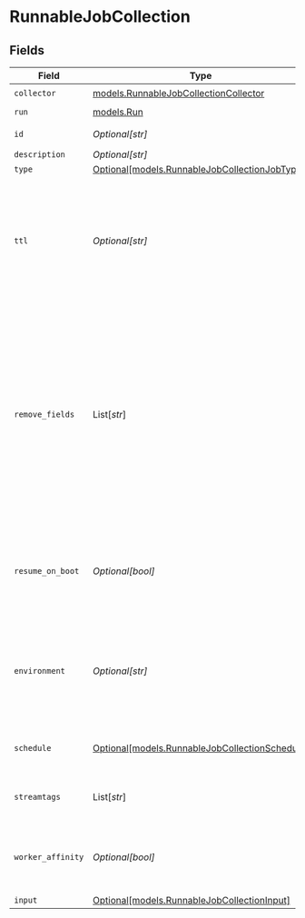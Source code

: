 # RunnableJobCollection


## Fields

| Field                                                                                                                                                                                                    | Type                                                                                                                                                                                                     | Required                                                                                                                                                                                                 | Description                                                                                                                                                                                              |
| -------------------------------------------------------------------------------------------------------------------------------------------------------------------------------------------------------- | -------------------------------------------------------------------------------------------------------------------------------------------------------------------------------------------------------- | -------------------------------------------------------------------------------------------------------------------------------------------------------------------------------------------------------- | -------------------------------------------------------------------------------------------------------------------------------------------------------------------------------------------------------- |
| `collector`                                                                                                                                                                                              | [models.RunnableJobCollectionCollector](../models/runnablejobcollectioncollector.md)                                                                                                                     | :heavy_check_mark:                                                                                                                                                                                       | N/A                                                                                                                                                                                                      |
| `run`                                                                                                                                                                                                    | [models.Run](../models/run.md)                                                                                                                                                                           | :heavy_check_mark:                                                                                                                                                                                       | N/A                                                                                                                                                                                                      |
| `id`                                                                                                                                                                                                     | *Optional[str]*                                                                                                                                                                                          | :heavy_minus_sign:                                                                                                                                                                                       | Unique ID for this Job                                                                                                                                                                                   |
| `description`                                                                                                                                                                                            | *Optional[str]*                                                                                                                                                                                          | :heavy_minus_sign:                                                                                                                                                                                       | N/A                                                                                                                                                                                                      |
| `type`                                                                                                                                                                                                   | [Optional[models.RunnableJobCollectionJobType]](../models/runnablejobcollectionjobtype.md)                                                                                                               | :heavy_minus_sign:                                                                                                                                                                                       | N/A                                                                                                                                                                                                      |
| `ttl`                                                                                                                                                                                                    | *Optional[str]*                                                                                                                                                                                          | :heavy_minus_sign:                                                                                                                                                                                       | Time to keep the job's artifacts on disk after job completion. This also affects how long a job is listed in the Job Inspector.                                                                          |
| `remove_fields`                                                                                                                                                                                          | List[*str*]                                                                                                                                                                                              | :heavy_minus_sign:                                                                                                                                                                                       | List of fields to remove from Discover results. Wildcards (for example, aws*) are allowed. This is useful when discovery returns sensitive fields that should not be exposed in the Jobs user interface. |
| `resume_on_boot`                                                                                                                                                                                         | *Optional[bool]*                                                                                                                                                                                         | :heavy_minus_sign:                                                                                                                                                                                       | Resumes the ad hoc job if a failure condition causes Stream to restart during job execution                                                                                                              |
| `environment`                                                                                                                                                                                            | *Optional[str]*                                                                                                                                                                                          | :heavy_minus_sign:                                                                                                                                                                                       | Optionally, enable this config only on a specified Git branch. If empty, will be enabled everywhere.                                                                                                     |
| `schedule`                                                                                                                                                                                               | [Optional[models.RunnableJobCollectionSchedule]](../models/runnablejobcollectionschedule.md)                                                                                                             | :heavy_minus_sign:                                                                                                                                                                                       | Configuration for a scheduled job                                                                                                                                                                        |
| `streamtags`                                                                                                                                                                                             | List[*str*]                                                                                                                                                                                              | :heavy_minus_sign:                                                                                                                                                                                       | Tags for filtering and grouping in @{product}                                                                                                                                                            |
| `worker_affinity`                                                                                                                                                                                        | *Optional[bool]*                                                                                                                                                                                         | :heavy_minus_sign:                                                                                                                                                                                       | If enabled, tasks are created and run by the same Worker Node                                                                                                                                            |
| `input`                                                                                                                                                                                                  | [Optional[models.RunnableJobCollectionInput]](../models/runnablejobcollectioninput.md)                                                                                                                   | :heavy_minus_sign:                                                                                                                                                                                       | N/A                                                                                                                                                                                                      |